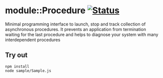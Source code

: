 
# module::Procedure [![Status](https://github.com/Wandalen/wProcedure/workflows/Test/badge.svg)](https://github.com/Wandalen/wProcedure}/actions?query=workflow%3ATest)

Minimal programming interface to launch, stop and track collection of asynchronous procedures. It prevents an application from termination waiting for the last procedure and helps to diagnose your system with many interdependent procedures

## Try out
```
npm install
node sample/Sample.js
```

